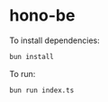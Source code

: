 # hono-be

To install dependencies:

```bash
bun install
```

To run:

```bash
bun run index.ts
```
